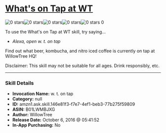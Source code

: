# [What's on Tap at WT](http://alexa.amazon.com/#skills/amzn1.ask.skill.146e81f3-f7e7-4ef1-beb3-77b275f59809)
![0 stars](../../images/ic_star_border_black_18dp_1x.png)![0 stars](../../images/ic_star_border_black_18dp_1x.png)![0 stars](../../images/ic_star_border_black_18dp_1x.png)![0 stars](../../images/ic_star_border_black_18dp_1x.png)![0 stars](../../images/ic_star_border_black_18dp_1x.png) 0

To use the What's on Tap at WT skill, try saying...

* *Alexa, open w. t. on tap*

Find out what beer, kombucha, and nitro iced coffee is currently on tap at WillowTree HQ!

Disclaimer: This skill may not be suitable for all ages. Drink responsibly, etc.

***

### Skill Details

* **Invocation Name:** w. t. on tap
* **Category:** null
* **ID:** amzn1.ask.skill.146e81f3-f7e7-4ef1-beb3-77b275f59809
* **ASIN:** B01LWMBJXG
* **Author:** WillowTree
* **Release Date:** October 6, 2016 @ 05:41:52
* **In-App Purchasing:** No
